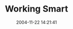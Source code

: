 ---
date: 2004-11-22 14:21:41
link:
  source: delicious
  source_url: https://del.icio.us/roytang
  text: Working Smart
  url: http://michaelhyatt.blogs.com/workingsmart/
slug: working-smart
source: delicious
tags:
- blogs
- lifehacks
- broken-link
title: Working Smart
---